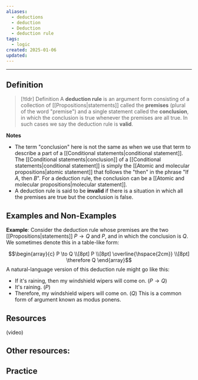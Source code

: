 ```yaml
---
aliases:
  - deductions
  - deduction
  - Deduction
  - deduction rule
tags:
  - logic
created: 2025-01-06
updated:
---
```

---
## Definition 

> [!tldr] Definition
> A **deduction rule** is an argument form consisting of a collection of [[Propositions|statements]] called the **premises** (plural of the word "premise") and a single statement called the **conclusion**, in which the conclusion is true whenever the premises are all true. In such cases we say the deduction rule is **valid**. 

**Notes**
- The term "conclusion" here is not the same as when we use that term to describe a part of a [[Conditional statements|conditional statement]]. The [[Conditional statements|conclusion]] of a [[Conditional statements|conditional statement]] is simply the [[Atomic and molecular propositions|atomic statement]] that follows the "then" in the phrase "If $A$, then $B$". For a deduction rule, the conclusion can be a [[Atomic and molecular propositions|molecular statement]]. 
- A deduction rule is said to be **invalid** if there is a situation in which all the premises are true but the conclusion is false. 

## Examples and Non-Examples

**Example**: Consider the deduction rule whose premises are the two [[Propositions|statements]] $P \rightarrow Q$ and $P$, and in which the conclusion is $Q$. We sometimes denote this in a table-like form: 

$$\begin{array}{c} P \to Q \\[8pt] P \\[8pt] \overline{\hspace{2cm}} \\[8pt] \therefore Q \end{array}$$
A natural-language version of this deduction rule might go like this: 
- If it's raining, then my windshield wipers will come on. ($P \rightarrow Q$)
- It's raining. ($P$)
- Therefore, my windshield wipers will come on. ($Q$)
This is a common form of argument known as modus ponens. 


## Resources 

(video)

Other resources: 
- 

## Practice 
